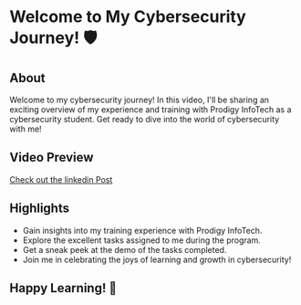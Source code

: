 # Welcome to My Cybersecurity Journey! 🛡️

## About
Welcome to my cybersecurity journey! In this video, I'll be sharing an exciting overview of my experience and training with Prodigy InfoTech as a cybersecurity student. Get ready to dive into the world of cybersecurity with me!

## Video Preview
[Check out the linkedin Post](https://www.linkedin.com/posts/m-shaheer-khan_cybersecurityjourney-prodigyinfotech-happylearning-activity-7193455066975002624-MskQ?utm_source=share&utm_medium=member_desktop)

## Highlights
- Gain insights into my training experience with Prodigy InfoTech.
- Explore the excellent tasks assigned to me during the program.
- Get a sneak peek at the demo of the tasks completed.
- Join me in celebrating the joys of learning and growth in cybersecurity!

## Happy Learning! 🚀
